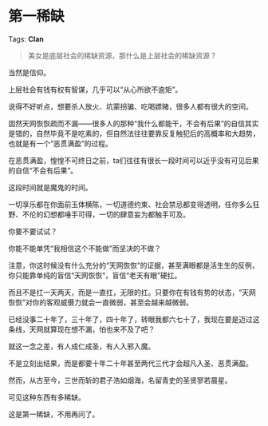# 第一稀缺

Tags: **Clan**

> 美女是底层社会的稀缺资源，那什么是上层社会的稀缺资源？



当然是信仰。

上层社会有钱有权有智谋，几乎可以“从心所欲不逾矩”。

说得不好听点，想要杀人放火、坑蒙拐骗、吃喝嫖赌，很多人都有很大的空间。

固然天网恢恢疏而不漏——很多人的那种“我什么都能干，不会有后果”的自信其实是错的，自然毕竟不是吃素的，但自然法往往要靠反复触犯后的高概率和大趋势，也就是有一个“恶贯满盈”的过程。

在恶贯满盈，惶惶不可终日之前，ta们往往有很长一段时间可以近乎没有可见后果的自信“不会有后果”。

这段时间就是魔鬼的时间。

一切享乐都在你面前玉体横陈，一切道德约束、社会禁忌都变得透明，任你多么狂野、不伦的幻想都唾手可得，一切的肆意妄为都触手可及。

你要不要试试？

你能不能单凭“我相信这个不能做”而坚决的不做？

注意，你这时候没有什么充分的“天网恢恢”的证据，甚至满眼都是活生生的反例，你只能靠单纯的盲信“天网恢恢”，盲信“老天有眼”硬扛。

而且不是扛一天两天，而是一直扛，无限的扛。只要你在有钱有势的状态，“天网恢恢”对你的客观威慑力就会一直微弱，甚至会越来越微弱。

已经没事二十年了，三十年了，四十年了，转眼我都六七十了，我现在要是迈过这条线，天网就算现在想不漏，怕也来不及了吧？

就这一念之差，有人成仁成圣，有人入邪入魔。

不是立刻出结果，而是都要十年二十年甚至两代三代才会超凡入圣、恶贯满盈。

然而，从古至今，三世而斩的君子浩如烟海，名留青史的圣贤寥若晨星。

可见这种东西有多稀缺。

这是第一稀缺，不用再问了。



